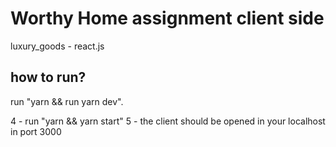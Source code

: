# Worthy Home assignment client side

luxury_goods - react.js


## how to run?

run "yarn && run yarn dev".

4 - run "yarn && yarn start"
5 - the client should be opened in your localhost in port 3000